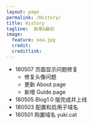 ```yaml
---
layout: page
permalink: /History/  
title: History
tagline:  由来&最初 
image:
  feature: sea.jpg  
  credit:  
  creditlink: 
---
```



* 180507 页面显示问题修复
  * 修复头像问题
  * 更新 About page
  * 新增 Guide page
* 180505 Blog1.0 版完成并上线 
* 180503 配置和启用子域名
* 180501 购置域名 yuki.cat


